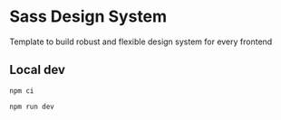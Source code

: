 # Sass Design System

Template to build robust and flexible design system for every frontend

## Local dev

```shell
npm ci

npm run dev
```
